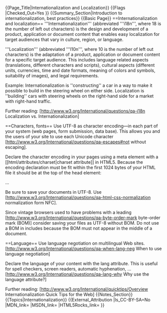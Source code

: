 {{Page_Title|Internationalization and Localization}}
{{Flags
|Checked_Out=Yes
}}
{{Summary_Section|Introduction to internationalization, best practices}}
{{Basic Page}}
==Internationalization and localization==
'''Internationalization''' (abbreviated '''i18n''', where 18 is the number of left out characters) is the design and development of a product, application or document content that enables easy localization for target audiences that vary in culture, region, or language.

'''Localization''' (abbreviated '''l10n''', where 10 is the number of left out characters) is the adaptation of a product, application or document content for a specific target audience. This includes language related aspects (translations, different characters and scripts), cultural aspects (different units, currencies, time and date formats, meaning of colors and symbols, suitability of images), and legal requirements.

Example: Internationalization is ''constructing'' a car in a way to make it possible to build in the steering wheel on either side. Localization is ''building'' cars with steering wheels on the right-hand side for a market with right-hand traffic.

Further reading: [http://www.w3.org/International/questions/qa-i18n Localization vs. Internationalization]

==Characters, fonts==
Use UTF-8 as character encoding—in each part of your system (web pages, form submission, data base). This allows you and the users of your site to use each Unicode character [http://www.w3.org/International/questions/qa-escapes#not without escaping].

Declare the character encoding in your pages using a meta element with a [[html/attributes/charset|charset attribute]] in HTML5. Because the encoding declaration must be fit within the first 1024 bytes of your HTML file it should be at the top of the head element:

<syntaxhighlight lang="html5"><!DOCTYPE html>
<html lang="…">
  <head>
    <meta charset="utf-8"/>
    <title>…</title>
    …</syntaxhighlight>

Be sure to save your documents in UTF-8. Use [http://www.w3.org/International/questions/qa-html-css-normalization normalization form NFC].

Since vintage browsers used to have problems with a leading [http://www.w3.org/International/questions/qa-byte-order-mark byte-order mark (BOM)] consider saving your files as UTF-8 without BOM. Do not use a BOM in includes because the BOM must not appear in the middle of a document.


==Language==
Use language negotiation on multilingual Web sites. [http://www.w3.org/International/questions/qa-when-lang-neg When to use language negotiation]

Declare the language of your content with the lang attribute. This is useful for spell checkers, screen readers, automatic hyphenation, … [http://www.w3.org/International/questions/qa-lang-why Why use the language attribute?]

Further reading: [http://www.w3.org/International/quicktips/Overview Internationalization Quick Tips for the Web]
{{Notes_Section}}
{{Topics|Internationalization}}
{{External_Attribution
|Is_CC-BY-SA=No
|MDN_link=
|MSDN_link=
|HTML5Rocks_link=
}}